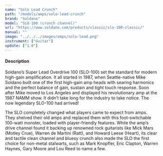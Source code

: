 ```yaml
---
name: "Solo Lead Crunch"
path: "/models/amps/solo-lead-crunch"
brand: "Soldano"
model: "SLO-100 (crunch channel)"
url: "https://www.soldano.com/products/classic/slo-100-classic/"
manual: ""
image: "../../../images/amps/solo-lead.png"
instrument: ["Guitar"]
update: ["1.0"]
---
```

#### Description
Soldano’s Super Lead Overdrive 100 (SLO-100) set the standard for modern high-gain amplification. It all started in 1987, when Seattle-native Mike Soldano built one of the first high-gain amp heads with searing harmonics and the perfect balance of gain, sustain and tight touch response. Soon after Mike moved to Los Angeles and displayed his revolutionary amp at the 1987 NAMM show. It didn’t take long for the industry to take notice. The now legendary SLO-100 had arrived!

The SLO completely changed what players came to expect from amps. They shelved their old amps and replaced them with this foot-switchable 100-watt monster, loaded with player-friendly features. While the amp’s drive channel found it backing up renowned rock guitarists like Mick Mars (Motley Crue), Warren de Martini (Ratt), and Howard Leese (Heart), its clear and tactile clean channel and bluesy crunch also made the SLO the first choice for non-metal stalwarts, such as Mark Knopfler, Eric Clapton, Warren Haynes, Gary Moore and Lou Reed to name a few. 